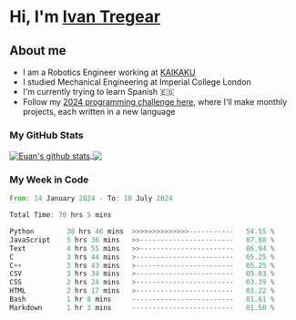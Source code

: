 # Hi, I'm [Ivan Tregear](https://www.linkedin.com/in/ivantregear/)

## About me

* I am a Robotics Engineer working at [KAIKAKU](https://github.com/KAIKAKU-AI)
* I studied Mechanical Engineering at Imperial College London
* I'm currently trying to learn Spanish :es:
* Follow my [2024 programming challenge here](https://github.com/ITregear?tab=repositories), where I'll make monthly projects, each written in a new language


### My GitHub Stats

<a href="#my-github-stats">
  <img align="center" src="https://github-readme-stats.vercel.app/api?username=itregear&count_private=true&show_icons=true&include_all_commits=true&theme=material-palenight" alt="Euan's github stats" />
</a>

<a href="#my-github-stats">
  <img align="center" src="https://github-readme-stats.vercel.app/api/top-langs/?username=itregear&layout=compact&theme=material-palenight" />
</a>

### My Week in Code
<!--START_SECTION:waka-->

```rust
From: 14 January 2024 - To: 10 July 2024

Total Time: 70 hrs 5 mins

Python        38 hrs 46 mins  >>>>>>>>>>>>>>-----------   54.55 %
JavaScript    5 hrs 36 mins   >>-----------------------   07.88 %
Text          4 hrs 55 mins   >>-----------------------   06.94 %
C             3 hrs 44 mins   >------------------------   05.25 %
C++           3 hrs 43 mins   >------------------------   05.25 %
CSV           3 hrs 34 mins   >------------------------   05.03 %
CSS           2 hrs 24 mins   >------------------------   03.39 %
HTML          2 hrs 17 mins   >------------------------   03.22 %
Bash          1 hr 8 mins     -------------------------   01.61 %
Markdown      1 hr 3 mins     -------------------------   01.50 %
```

<!--END_SECTION:waka-->
